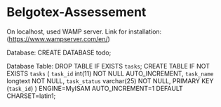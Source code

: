 # Belgotex-Assessement

On localhost, used WAMP server. Link for installation: (https://www.wampserver.com/en/)

Database:
CREATE DATABASE todo;

Database Table:
DROP TABLE IF EXISTS `tasks`;
CREATE TABLE IF NOT EXISTS `tasks` (
  `task_id` int(11) NOT NULL AUTO_INCREMENT,
  `task_name` longtext NOT NULL,
  `task_status` varchar(25) NOT NULL,
  PRIMARY KEY (`task_id`)
) ENGINE=MyISAM AUTO_INCREMENT=1 DEFAULT CHARSET=latin1;


